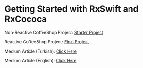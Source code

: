 # Getting Started with RxSwift and RxCococa

Non-Reactive CoffeeShop Project: [Starter Project](https://github.com/Goktug/RxSwift-RxCocoa-CoffeeShop-Medium/tree/master/StarterProject/CoffeeShop)

Reactive CoffeeShop Project: [Final Project](https://github.com/Goktug/RxSwift-RxCocoa-CoffeeShop-Medium/tree/master/FinalProject-Rx/CoffeeShop)

Medium Article (Turkish): [Click Here](https://medium.com/@goktuggumus/rxswift-ve-rxcocoaya-giri%C5%9F-92e6c6f87051)

Medium Article (English): [Click Here](https://medium.com/flawless-app-stories/getting-started-with-rxswift-and-rxcocoa-5534cf2902b7)
